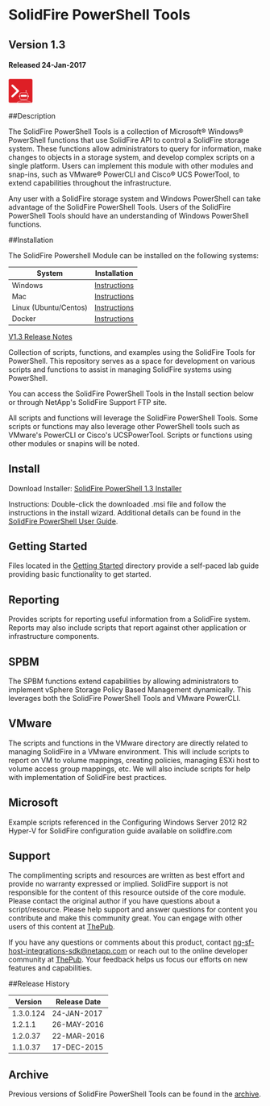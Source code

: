 # SolidFire PowerShell Tools

## Version 1.3 
#### Released 24-Jan-2017

![logo](docs/product.png)

##Description

The SolidFire PowerShell Tools is a collection of Microsoft® Windows® PowerShell functions that use SolidFire API to control a SolidFire storage system. These functions allow administrators to query for information, make changes to objects in a storage system, and develop complex scripts on a single platform. Users can implement this module with other modules and snap-ins, such as VMware® PowerCLI and Cisco® UCS PowerTool, to extend capabilities throughout the infrastructure.

Any user with a SolidFire storage system and Windows PowerShell can take advantage of the SolidFire PowerShell Tools. Users of the SolidFire PowerShell Tools should have an understanding of Windows PowerShell functions.

##Installation

The SolidFire Powershell Module can be installed on the following systems:

| System                    | Installation                              |
|---------------------------|-------------------------------------------|
| Windows                   | [Instructions](docs/windows/README.md)    |
| Mac                       | [Instructions](docs/mac/README.md)        |
| Linux (Ubuntu/Centos)     | [Instructions](docs/linux/README.md)      |
| Docker                    | [Instructions](docs/docker/README.md)     |

[V1.3 Release Notes](https://github.com/solidfire/PowerShell/blob/master/Install/SolidFire%20PowerShell%20Tools%20Release%20Notes%20v1.3.pdf)

Collection of scripts, functions, and examples using the SolidFire Tools for PowerShell. This repository serves as a space for development on various scripts and functions to assist in managing SolidFire systems using PowerShell.

You can access the SolidFire PowerShell Tools in the Install section below or through NetApp's SolidFire Support FTP site.

All scripts and functions will leverage the SolidFire PowerShell Tools.  Some scripts or functions may also leverage other PowerShell tools such as VMware's PowerCLI or Cisco's UCSPowerTool.  Scripts or functions using other modules or snapins will be noted. 


## Install
Download Installer: [SolidFire PowerShell 1.3 Installer](https://github.com/solidfire/PowerShell/raw/master/Install/SolidFire_PowerShell_1_3_0_124-install.msi) 

Instructions: Double-click the downloaded .msi file and follow the instructions in the install wizard. Additional details can be found in the [SolidFire PowerShell User Guide](https://github.com/solidfire/PowerShell/blob/master/Install/SolidFire%20PowerShell%20Tools%20User%20Guide_v1.3.pdf).

## Getting Started
Files located in the [Getting Started](https://github.com/solidfire/PowerShell/blob/master/Getting%20Started) directory provide a self-paced lab guide providing basic functionality to get started.

## Reporting
Provides scripts for reporting useful information from a SolidFire system.  Reports may also include scripts that report against other application or infrastructure components.

## SPBM
The SPBM functions extend capabilities by allowing administrators to implement vSphere Storage Policy Based Management dynamically. This leverages both the SolidFire PowerShell Tools and VMware PowerCLI.

## VMware
The scripts and functions in the VMware directory are directly related to managing SolidFire in a VMware environment.  This will include scripts to report on VM to volume mappings, creating policies, managing ESXi host to volume access group mappings, etc.  We will also include scripts for help with implementation of SolidFire best practices.

## Microsoft
Example scripts referenced in the Configuring Windows Server 2012 R2 Hyper-V for SolidFire configuration guide available on solidfire.com 

## Support
The complimenting scripts and resources are written as best effort and provide no warranty expressed or implied.  SolidFire support is not responsible for the content of this resource outside of the core module. Please contact the original author if you have questions about a script/resource. Please help support and answer questions for content you contribute and make this community great. You can engage with other users of this content at [ThePub](http://netapp.io).

If you have any questions or comments about this product, contact <ng-sf-host-integrations-sdk@netapp.com> or reach out to the online developer community at [ThePub](http://netapp.io). Your feedback helps us focus our efforts on new features and capabilities.

##Release History

| Version      | Release Date   |
|--------------|----------------|
| 1.3.0.124    | 24-JAN-2017 	  | 
| 1.2.1.1      | 26-MAY-2016    |
| 1.2.0.37     | 22-MAR-2016    |
| 1.1.0.37     | 17-DEC-2015    |   

## Archive
Previous versions of SolidFire PowerShell Tools can be found in the [archive](https://github.com/solidfire/PowerShell/tree/master/Install/Archive).
